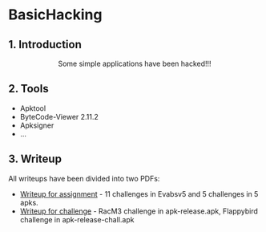 # BasicHacking
## **1. Introduction**
<p align="center">Some simple applications have been hacked!!!

## **2. Tools**
* Apktool
* ByteCode-Viewer 2.11.2
* Apksigner
* ...

## **3. Writeup**
All writeups have been divided into two PDFs:
* [Writeup for assignment](https://github.com/ducdottoan2002/BasicHacking/blob/main/Writeup_for_assignment.md) -   11 challenges in Evabsv5 and 5 challenges in 5 apks.
* [Writeup for challenge](https://github.com/ducdottoan2002/BasicHacking/blob/main/Writeup_for_challenge.md)   -   RacM3 challenge in apk-release.apk, Flappybird challenge in apk-release-chall.apk

